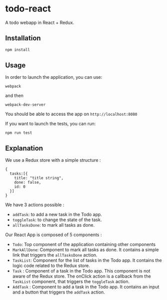 # todo-react
A todo webapp in React + Redux.

## Installation
```js
npm install
```

## Usage
In order to launch the application, you can use:
```
webpack
```
and then
```
webpack-dev-server
```
You should be able to access the app on `http://localhost:8080`

If you want to launch the tests, you can run:
```
npm run test
```

## Explanation
We use a Redux store with a simple structure :
```
{
  tasks:[{
    title: "title string",
    done: false,
    id: 0
  }]
}
```

We have 3 actions possible :
* `addTask`: to add a new task in the Todo app.
* `toggleTask`: to change the state of the task.
* `allTasksDone`: to mark all tasks as done.

Our React App is composed of 5 components : 
* `Todo`: Top component of the application containing other components
* `MarkAllDone`: Component to mark all tasks as done. It contains a simple link that triggers the `allTasksDone` action.
* `TaskList`: Component for the list of tasks in the Todo app. It contains the logic code related to the Redux store.
* `Task` : Component of a task in the Todo app. This component is not aware of the Redux store. The onClick action is a callback from the `TaskList` component, that triggers the `toggleTask` action.
* `AddTask` : Component to add a task in the Todo app. It contains an input and a button that triggers the `addTask` action.
